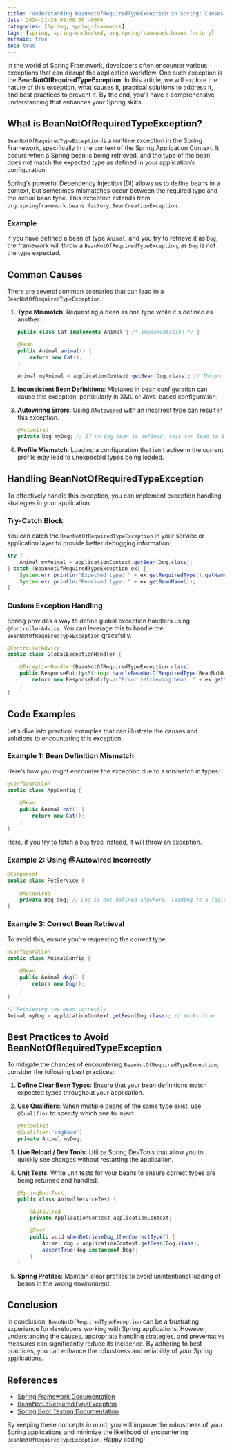 ```yaml
---
title: "Understanding BeanNotOfRequiredTypeException in Spring: Causes, Solutions, and Best Practices"
date: 2024-11-28 09:00:00 -0000
categories: [Spring, spring-framework]
tags: [spring, spring-unchecked, org.springframework.beans.factory]
mermaid: true
toc: true
---
```



In the world of Spring Framework, developers often encounter various exceptions that can disrupt the application workflow. One such exception is the **BeanNotOfRequiredTypeException**. In this article, we will explore the nature of this exception, what causes it, practical solutions to address it, and best practices to prevent it. By the end, you’ll have a comprehensive understanding that enhances your Spring skills. 

## What is BeanNotOfRequiredTypeException?

`BeanNotOfRequiredTypeException` is a runtime exception in the Spring Framework, specifically in the context of the Spring Application Context. It occurs when a Spring bean is being retrieved, and the type of the bean does not match the expected type as defined in your application’s configuration.

Spring's powerful Dependency Injection (DI) allows us to define beans in a context, but sometimes mismatches occur between the required type and the actual bean type. This exception extends from `org.springframework.beans.factory.BeanCreationException`.

### Example
If you have defined a bean of type `Animal`, and you try to retrieve it as `Dog`, the framework will throw a `BeanNotOfRequiredTypeException`, as `Dog` is not the type expected.

## Common Causes

There are several common scenarios that can lead to a `BeanNotOfRequiredTypeException`. 

1. **Type Mismatch**: Requesting a bean as one type while it's defined as another:
   ```java
   public class Cat implements Animal { /* implementation */ }

   @Bean
   public Animal animal() {
       return new Cat();
   }

   Animal myAnimal = applicationContext.getBean(Dog.class); // Throws BeanNotOfRequiredTypeException
   ```

2. **Inconsistent Bean Definitions**: Mistakes in bean configuration can cause this exception, particularly in XML or Java-based configuration.

3. **Autowiring Errors**: Using `@Autowired` with an incorrect type can result in this exception.
   ```java
   @Autowired
   private Dog myDog; // If no Dog bean is defined, this can lead to BeanNotOfRequiredTypeException
   ```

4. **Profile Mismatch**: Loading a configuration that isn't active in the current profile may lead to unexpected types being loaded.

## Handling BeanNotOfRequiredTypeException

To effectively handle this exception, you can implement exception handling strategies in your application.

### Try-Catch Block

You can catch the `BeanNotOfRequiredTypeException` in your service or application layer to provide better debugging information:

```java
try {
    Animal myAnimal = applicationContext.getBean(Dog.class);
} catch (BeanNotOfRequiredTypeException ex) {
    System.err.println("Expected type: " + ex.getRequiredType().getName());
    System.err.println("Received type: " + ex.getBeanName());
}
```

### Custom Exception Handling

Spring provides a way to define global exception handlers using `@ControllerAdvice`. You can leverage this to handle the `BeanNotOfRequiredTypeException` gracefully.

```java
@ControllerAdvice
public class GlobalExceptionHandler {

    @ExceptionHandler(BeanNotOfRequiredTypeException.class)
    public ResponseEntity<String> handleBeanNotOfRequiredType(BeanNotOfRequiredTypeException ex) {
        return new ResponseEntity<>("Error retrieving bean: " + ex.getMessage(), HttpStatus.BAD_REQUEST);
    }
}
```

## Code Examples

Let’s dive into practical examples that can illustrate the causes and solutions to encountering this exception.

### Example 1: Bean Definition Mismatch

Here’s how you might encounter the exception due to a mismatch in types:

```java
@Configuration
public class AppConfig {
    
    @Bean
    public Animal cat() {
        return new Cat();
    }
}
```

Here, if you try to fetch a `Dog` type instead, it will throw an exception.

### Example 2: Using @Autowired Incorrectly

```java
@Component
public class PetService {
    
    @Autowired
    private Dog dog; // Dog is not defined anywhere, leading to a failure.
}
```

### Example 3: Correct Bean Retrieval

To avoid this, ensure you're requesting the correct type:

```java
@Configuration
public class AnimalConfig {
    
    @Bean 
    public Animal dog() { 
        return new Dog(); 
    }
}

// Retrieving the bean correctly
Animal myDog = applicationContext.getBean(Dog.class); // Works fine
```

## Best Practices to Avoid BeanNotOfRequiredTypeException

To mitigate the chances of encountering `BeanNotOfRequiredTypeException`, consider the following best practices:

1. **Define Clear Bean Types**: Ensure that your bean definitions match expected types throughout your application.
   
2. **Use Qualifiers**: When multiple beans of the same type exist, use `@Qualifier` to specify which one to inject.
   ```java
   @Autowired
   @Qualifier("dogBean")
   private Animal myDog;
   ```

3. **Live Reload / Dev Tools**: Utilize Spring DevTools that allow you to quickly see changes without restarting the application.

4. **Unit Tests**: Write unit tests for your beans to ensure correct types are being returned and handled.
   ```java
   @SpringBootTest
   public class AnimalServiceTest {

       @Autowired
       private ApplicationContext applicationContext;

       @Test
       public void whenRetrieveDog_thenCorrectType() {
           Animal dog = applicationContext.getBean(Dog.class);
           assertTrue(dog instanceof Dog);
       }
   }
   ```

5. **Spring Profiles**: Maintain clear profiles to avoid unintentional loading of beans in the wrong environment.

## Conclusion

In conclusion, `BeanNotOfRequiredTypeException` can be a frustrating experience for developers working with Spring applications. However, understanding the causes, appropriate handling strategies, and preventative measures can significantly reduce its incidence. By adhering to best practices, you can enhance the robustness and reliability of your Spring applications.

## References

- [Spring Framework Documentation](https://docs.spring.io/spring-framework/docs/current/reference/html/)
- [BeanNotOfRequiredTypeException](https://docs.spring.io/spring-framework/docs/current/javadoc-api/org/springframework/beans/factory/BeanNotOfRequiredTypeException.html)
- [Spring Boot Testing Documentation](https://docs.spring.io/spring-boot/docs/current/reference/html/boot-features-testing.html)

By keeping these concepts in mind, you will improve the robustness of your Spring applications and minimize the likelihood of encountering `BeanNotOfRequiredTypeException`. Happy coding!
